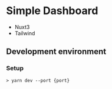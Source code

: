 # Simple Dashboard

* Nuxt3
* Tailwind

## Development environment

### Setup

```shell
> yarn dev --port {port}
```
